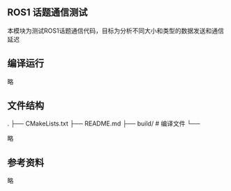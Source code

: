 ROS1 话题通信测试
----------

本模块为测试ROS1话题通信代码，目标为分析不同大小和类型的数据发送和通信延迟

编译运行
----------

略

文件结构
----------

.
├── CMakeLists.txt
├── README.md
├── build/                          # 编译文件
└── 

略

参考资料
----------

略